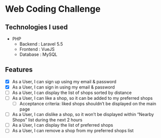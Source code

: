 # Web Coding Challenge

## Technologies I used

* PHP
    * Backend : Laravel 5.5
    * Frontend : VueJS
    * Database : MySQL

## Features

* [x] As a User, I can sign up using my email & password
* [x] As a User, I can sign in using my email & password
* [ ] As a User, I can display the list of shops sorted by distance
* [ ] As a User, I can like a shop, so it can be added to my preferred shops
    * [ ] Acceptance criteria: liked shops shouldn’t be displayed on the main page
* [ ] As a User, I can dislike a shop, so it won’t be displayed within “Nearby Shops” list during the next 2 hours
* [ ] As a User, I can display the list of preferred shops
* [ ] As a User, I can remove a shop from my preferred shops list
